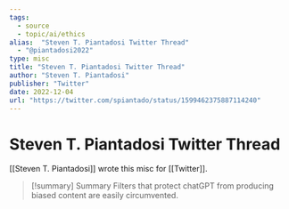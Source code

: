 ```yaml
---
tags:
  - source
  - topic/ai/ethics
alias:  "Steven T. Piantadosi Twitter Thread"
  - "@piantadosi2022"
type: misc
title: "Steven T. Piantadosi Twitter Thread"
author: "Steven T. Piantadosi"
publisher: "Twitter"
date: 2022-12-04
url: "https://twitter.com/spiantado/status/1599462375887114240"
---
```

# Steven T. Piantadosi Twitter Thread
[[Steven T. Piantadosi]] wrote this misc for [[Twitter]].

> [!summary] Summary
> Filters that protect chatGPT from producing biased content are easily circumvented.
